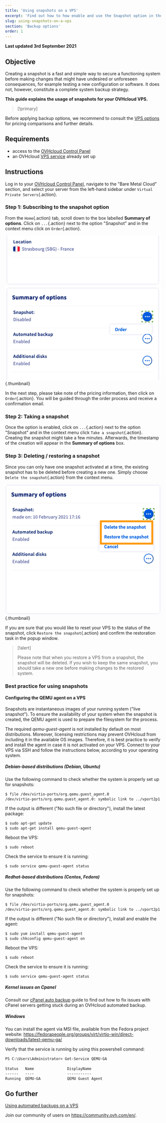 ```yaml
---
title: 'Using snapshots on a VPS'
excerpt: 'Find out how to how enable and use the Snapshot option in the OVHcloud Control Panel'
slug: using-snapshots-on-a-vps
section: 'Backup options'
order: 1
---
```


**Last updated 3rd September 2021**

## Objective

Creating a snapshot is a fast and simple way to secure a functioning system before making changes that might have undesired or unforeseen consequences, for example testing a new configuration or software. It does not, however, constitute a complete system backup strategy.

**This guide explains the usage of snapshots for your OVHcloud VPS.**

> [!primary]
>
Before applying backup options, we recommend to consult the [VPS options](https://www.ovhcloud.com/en-sg/vps/options/) for pricing comparisons and further details.
>

## Requirements

- access to the [OVHcloud Control Panel](https://ca.ovh.com/auth/?action=gotomanager&from=https://www.ovh.com/sg/&ovhSubsidiary=sg)
- an OVHcloud [VPS service](https://www.ovhcloud.com/en-sg/vps/) already set up

## Instructions

Log in to your [OVHcloud Control Panel](https://ca.ovh.com/auth/?action=gotomanager&from=https://www.ovh.com/sg/&ovhSubsidiary=sg), navigate to the "Bare Metal Cloud" section, and select your server from the left-hand sidebar under `Virtual Private Servers`{.action}.

### Step 1: Subscribing to the snapshot option

From the `Home`{.action} tab, scroll down to the box labelled **Summary of options**. Click on `...`{.action} next to the option "Snapshot" and in the context menu click on `Order`{.action}.

![snapshotvps](images/snapshot_vps_step1b.png){.thumbnail}

In the next step, please take note of the pricing information, then click on `Order`{.action}. You will be guided through the order process and receive a confirmation email.

### Step 2: Taking a snapshot

Once the option is enabled, click on `...`{.action} next to the option "Snapshot" and in the context menu click `Take a snapshot`{.action}. Creating the snapshot might take a few minutes. Afterwards, the timestamp of the creation will appear in the **Summary of options** box.

### Step 3: Deleting / restoring a snapshot

Since you can only have one snapshot activated at a time, the existing snapshot has to be deleted before creating a new one. Simply choose `Delete the snapshot`{.action} from the context menu.

![snapshotvps](images/snapshot_vps_step2.png){.thumbnail}

If you are sure that you would like to reset your VPS to the status of the snapshot, click `Restore the snapshot`{.action} and confirm the restoration task in the popup window.

> [!alert]
>
> Please note that when you restore a VPS from a snapshot, the snapshot will be deleted. If you wish to keep the same snapshot, you should take a new one before making changes to the restored system.
>

### Best practice for using snapshots

#### Configuring the QEMU agent on a VPS

Snapshots are instantaneous images of your running system ("live snapshot"). To ensure the availability of your system when the snapshot is created, the QEMU agent is used to prepare the filesystem for the process.

The required *qemu-guest-agent* is not installed by default on most distributions. Moreover, licensing restrictions may prevent OVHcloud from including it in the available OS images. Therefore, it is best practice to verify and install the agent in case it is not activated on your VPS. Connect to your VPS via SSH and follow the instructions below, according to your operating system.

##### **Debian-based distributions (Debian, Ubuntu)**

Use the following command to check whether the system is properly set up for snapshots:

```
$ file /dev/virtio-ports/org.qemu.guest_agent.0
/dev/virtio-ports/org.qemu.guest_agent.0: symbolic link to ../vport2p1
```

If the output is different ("No such file or directory"), install the latest package:

```
$ sudo apt-get update
$ sudo apt-get install qemu-guest-agent
```

Reboot the VPS:

```
$ sudo reboot
```

Check the service to ensure it is running:

```
$ sudo service qemu-guest-agent status
```

##### **Redhat-based distributions (Centos, Fedora)**

Use the following command to check whether the system is properly set up for snapshots:

```
$ file /dev/virtio-ports/org.qemu.guest_agent.0
/dev/virtio-ports/org.qemu.guest_agent.0: symbolic link to ../vport2p1
```

If the output is different ("No such file or directory"), install and enable the agent:

```
$ sudo yum install qemu-guest-agent
$ sudo chkconfig qemu-guest-agent on
```

Reboot the VPS:

```
$ sudo reboot
```

Check the service to ensure it is running:

```
$ sudo service qemu-guest-agent status
```

##### **Kernel issues on Cpanel**

Consult our [cPanel auto backup](https://docs.ovh.com/sg/en/vps/cpanel_auto_backup/) guide to find out how to fix issues with cPanel servers getting stuck during an OVHcloud automated backup.

##### **Windows**

You can install the agent via MSI file, available from the Fedora project website: <https://fedorapeople.org/groups/virt/virtio-win/direct-downloads/latest-qemu-ga/>

Verify that the service is running by using this powershell command:

```
PS C:\Users\Administrator> Get-Service QEMU-GA

Status   Name               DisplayName
------   ----               -----------
Running  QEMU-GA            QEMU Guest Agent
```

## Go further

[Using automated backups on a VPS](../using-automated-backups-on-a-vps)

Join our community of users on <https://community.ovh.com/en/>.
